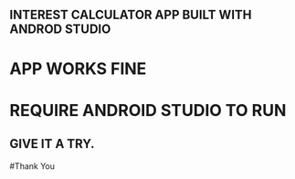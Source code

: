 ## INTEREST CALCULATOR APP BUILT WITH ANDROD STUDIO


# APP WORKS FINE
# REQUIRE ANDROID STUDIO TO RUN

## GIVE IT A TRY.


#Thank You
